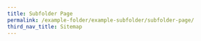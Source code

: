 ```yaml
---
title: Subfolder Page
permalink: /example-folder/example-subfolder/subfolder-page/
third_nav_title: Sitemap
---
```

